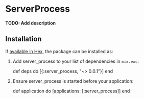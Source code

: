 # ServerProcess

**TODO: Add description**

## Installation

If [available in Hex](https://hex.pm/docs/publish), the package can be installed as:

  1. Add server_process to your list of dependencies in `mix.exs`:

        def deps do
          [{:server_process, "~> 0.0.1"}]
        end

  2. Ensure server_process is started before your application:

        def application do
          [applications: [:server_process]]
        end

